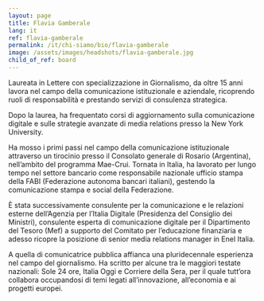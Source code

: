 ```yaml
---
layout: page
title: Flavia Gamberale
lang: it
ref: flavia-gamberale
permalink: /it/chi-siamo/bio/flavia-gamberale
image: /assets/images/headshots/flavia-gamberale.jpg
child_of_ref: board
---
```


Laureata in Lettere con specializzazione in Giornalismo, da oltre 15 anni lavora nel campo della comunicazione istituzionale e aziendale, ricoprendo ruoli di responsabilità e prestando servizi di consulenza strategica.

Dopo la laurea, ha frequentato corsi di aggiornamento sulla comunicazione digitale e sulle strategie avanzate di media relations presso la New York University.

Ha mosso i primi passi nel campo della comunicazione istituzionale attraverso un tirocinio presso il Consolato generale di Rosario (Argentina), nell’ambito del programma Mae-Crui. Tornata in Italia, ha lavorato per lungo tempo nel settore bancario come responsabile nazionale ufficio stampa della FABI (Federazione autonoma bancari italiani), gestendo la comunicazione stampa e social della Federazione.

È stata successivamente consulente per la comunicazione e le relazioni esterne dell’Agenzia per l’Italia Digitale (Presidenza del Consiglio dei Ministri), consulente esperta di comunicazione digitale per il Dipartimento del Tesoro (Mef) a supporto del Comitato per l’educazione finanziaria e adesso ricopre la posizione di senior media relations manager in Enel Italia.

A quella di comunicatrice pubblica affianca una pluridecennale esperienza nel campo del giornalismo. Ha scritto per alcune tra le maggiori testate nazionali: Sole 24 ore, Italia Oggi e Corriere della Sera, per il quale tutt’ora collabora occupandosi di temi legati all’innovazione, all’economia e ai progetti europei.

